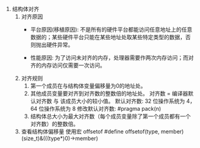 1. 结构体对齐
    1) 对齐原因
        - 平台原因(移植原因):
        不是所有的硬件平台都能访问任意地址上的任意数据的；某些硬件平台只能在某些地址处取某些特定类型的数据，否则抛出硬件异常。

        - 性能原因: 为了访问未对齐的内存，处理器需要作两次内存访问；而对齐的内存访问仅需要一次访问。
    2) 对齐规则      
        1. 第一个成员在与结构体变量偏移量为0的地址处。
        2. 其他成员变量要对齐到对齐数的整数倍的地址处。
            对齐数 = 编译器默认对齐数 与 该成员大小的较小值。
            默认对齐数: 32 位操作系统为 4，64 位操作系统为 8
            修改默认对齐数: #pragma pack(n)
        3. 结构体总大小为最大对齐数（每个成员变量除了第一个成员都有一个对齐数）的整数倍。
    3) 查看结构体偏移量
        使用宏 offsetof
        #define offsetof(type, member) (size_t)&(((type*)0)->member)


